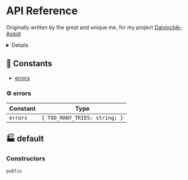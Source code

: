 # API Reference

Originally written by the great and unique me, for my project [Daivinchik-Assist](https://github.com/VityaSchel/daivinchik-assist/)

<details>

# Авторизация в приложении

Автоматическое получение api_id и api_hash пользователя через скрин скрейпинг сайта https://my.telegram.org/

## 1. Сбор api_id и api_hash

Возможно имеет смысл поставить http-only куки `stel_ln` в значение соответствующее локализации пользователя. Без этой куки не проверялось.

### 1. Сделать POST-запрос к https://my.telegram.org/auth/send_password с телом form-data

Тело:
Формат form-data или x-www-form-urlencoded
phone: Телефон в международном формате (например +79019404698)

Возможные ответы:

200 OK 
`Content-Type: text/html; charset=UTF-8`
```
Sorry, too many tries. Please try again later.
```

200 OK
`Content-Type: application/json; charset=utf-8`
```
{"random_hash":"ajsdjnksanjkd"}
```

### 2. Сделать POST-запрос к https://my.telegram.org/auth/login

Тело:
Формат form-data или x-www-form-urlencoded
phone: Телефон в международном формате (например +79019404698)
random_hash: из ответа полученного в п. 1
password: код от Telegram
remember: 0 или 1 (влияет на Max-Age в куки stel_token)

Возможные ответы:

200 OK
`Content-Type: text/html; charset=UTF-8`
```
Invalid confirmation code!
```

200 OK
`Content-Type: application/json; charset=utf-8`
```
true
```

Если код правильный, приходит заголовок `Set-Cookie: stel_token=оченьдлинныебуквыцифры; path=/; samesite=None; secure; HttpOnly`

### 3. Сделать GET-запрос к https://my.telegram.org/apps

На этой странице и нужно искать api_id и api_hash. 

#### 3.1 Если приложение уже создано

Используйте селекторы

`[for=app_id]+div > span > strong` -> innerText для API_ID 
`[for=app_hash]+div > span` -> innerText для API_HASH

#### 3.2 Если приложение не создано

а вот тут я и сам хз что делать, удалить то нельзя, а значит для тестирования придется покупать новый аккаунт :)

## 2. Авторизоваться через MTProto как обычно
</details>

<!-- TSDOC_START -->

## :wrench: Constants

- [errors](#gear-errors)

### :gear: errors

| Constant | Type |
| ---------- | ---------- |
| `errors` | `{ TOO_MANY_TRIES: string; }` |


## :factory: default



### Constructors

`public`



<!-- TSDOC_END -->